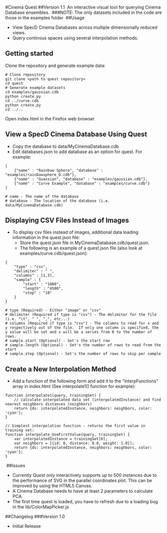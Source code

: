 #Cinema Quest
##Version 1.1
​
An interactive visual tool for querying Cinema Database ensembles.
​
###NOTE: The only datasets included in the code are those in the examples folder
​
##Usage
* View SpecD Cinema Databases across multiple dimensionally reduced views.
* Query continous spaces using several interpolation methods.


## Getting started

Clone the repository and generate example data:

```
# Clone repository
git clone <path to quest repository>
cd quest
# Generate example datasets
cd examples/gaussian.cdb
python create.py
cd ../curve.cdb
python create.py
cd ../..

```

Open index.html in the Firefox web browser

## View a SpecD Cinema Database Using Quest
* Copy the database to data/MyCinemaDatabase.cdb
* Edit databases.json to add database as an option for quest.  For example:
```
[
	{"name" : "Rainbow Sphere", "database" : "examples/rainbowsphere_D.cdb"},
	{"name" : "Guassian", "database" : "examples/gaussian.cdb"},
	{"name" : "Curve Example", "database" : "examples/curve.cdb"}
]

# name - The name of the database
# database - The location of the database (i.e. data/MyCinemaDatabase.cdb)
```

## Displaying CSV Files Instead of Images
* To display csv files instead of images, additional data loading information in the quest.json file:
  * Store the quest.json file in MyCinemaDatabase.cdb/quest.json.
  * The following is an example of a quest.json file (also look at examples/curve.cdb/quest.json):
```
{
	"type" : "csv",
	"delimiter" : " ",
	"columns" : [1,3],
	"sample" : {
		"start" : "1000",
		"length" : "4500",
		"step" : "10"
	}
}

# type (Required) - Either "image" or "csv"
# delimiter (Required if type is "csv") - The delimiter for the file (i.e. "\t", " ", ",", etc...)
# columns (Required if type is "csv") - The columns to read for x and y respectively out of the file.  If only one column is specified, the y value will be set and x will be a series from 0 to the number of rows.
# sample.start (Optional) - Set's the start row
# sample.length (Optional) - Set's the number of rows to read from the start
# sample.step (Optional) - Set's the number of rows to skip per sample

```

## Create a New Interpolation Method
* Add a function of the following form and add it to the "interpFunctions" array in index.html (See interpolate1() function for example):
```
function interpolate1(query, trainingSet) {
	// calculate interpolated data set (interpolatedInstance) and find nearest neighbors distances (neighbors)
   	return {ds: interpolatedInstance, neighbors: neighbors, color: 'cyan'};
}

// Simplest interpolation function - returns the first value in training set:
function interpolate_UseFirstValue(query, trainingSet) {
	var interpolatedInstance = trainingSet[0];
	var neighbors = [{id: 0, distance: 0.0, weight: 1.0}];
	return {ds: interpolatedInstance, neighbors: neighbors, color: 'cyan'};
}
```
​
##Issues
* Currently Quest only interactively supports up to 500 instances due to the performance of SVG in the parallel coordinates plot.  This can be improved by using the HTML5 Canvas.
* A Cinema Database needs to have at least 2 parameters to calculate PCA.
* The first time quest is loaded, you have to refresh due to a loading bug in the lib/ColorMapPicker.js

##Changelog
###Version 1.0
 * Initial Release